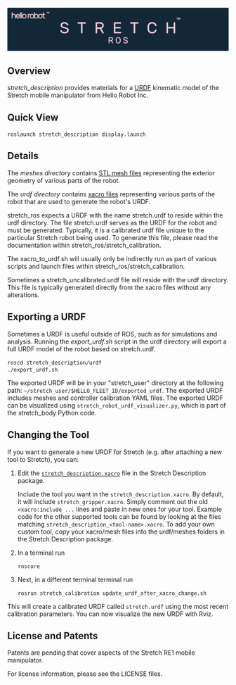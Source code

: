 ![](../images/banner.png)

## Overview

*stretch_description* provides materials for a [URDF](http://wiki.ros.org/urdf) kinematic model of the Stretch mobile manipulator from Hello Robot Inc.

## Quick View

```
roslaunch stretch_description display.launch
```

## Details

The *meshes directory* contains [STL mesh files](https://en.wikipedia.org/wiki/STL_(file_format)) representing the exterior geometry of various parts of the robot. 

The *urdf directory* contains [xacro files](http://wiki.ros.org/xacro) representing various parts of the robot that are used to generate the robot's URDF. 

stretch_ros expects a URDF with the name stretch.urdf to reside within the urdf directory. The file stretch.urdf serves as the URDF for the robot and must be generated. Typically, it is a calibrated urdf file unique to the particular Stretch robot being used. To generate this file, please read the documentation within stretch_ros/stretch_calibration.

The xacro_to_urdf.sh will usually only be indirectly run as part of various scripts and launch files within stretch_ros/stretch_calibration. 

Sometimes a stretch_uncalibrated.urdf file will reside with the urdf directory. This file is typically generated directly from the xacro files without any alterations. 

## Exporting a URDF

Sometimes a URDF is useful outside of ROS, such as for simulations and analysis. Running the *export_urdf.sh* script in the urdf directory will export a full URDF model of the robot based on stretch.urdf. 

```
roscd stretch_description/urdf
./export_urdf.sh
```

The exported URDF will be in your "stretch_user" directory at the following path: `~/stretch_user/$HELLO_FLEET_ID/exported_urdf`. The exported URDF includes meshes and controller calibration YAML files. The exported URDF can be visualized using `stretch_robot_urdf_visualizer.py`, which is part of the stretch_body Python code.

## Changing the Tool

If you want to generate a new URDF for Stretch (e.g. after attaching a new tool to Stretch), you can:

1. Edit the [`stretch_description.xacro`](./urdf/stretch_description.xacro) file in the Stretch Description package.

   Include the tool you want in the `stretch_description.xacro`. By default, it will include `stretch_gripper.xacro`. Simply comment out
   the old `<xacro:include ...` lines and paste in new ones for your tool. Example code for the other supported tools can be found by
   looking at the files matching `stretch_description_<tool-name>.xacro`. To add your own custom tool, copy your xacro/mesh files into
   the urdf/meshes folders in the Stretch Description package.

1. In a terminal run

   ```
   roscore
   ```

1. Next, in a different terminal terminal run

   ```
   rosrun stretch_calibration update_urdf_after_xacro_change.sh
   ```

This will create a calibrated URDF called `stretch.urdf` using the most recent calibration parameters. You can now visualize the new URDF with Rviz.

## License and Patents

Patents are pending that cover aspects of the Stretch RE1 mobile manipulator.

For license information, please see the LICENSE files. 
